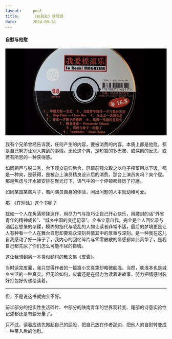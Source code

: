 ```yaml
---
layout:     post
title:      《在别处》读后感
date:       2024-09-24
---
```




#### 自慰与他慰

![我爱摇滚乐](/images/202407/aiyao.png)

我有个兄弟曾经告诉我，任何产生的内容，要被消费的内容，本质上都是他慰，都是自己努力让别人爽到的事情。无论这个爽，是短暂的多巴胺、或深刻的反思、或若有所思的一种获得感。

如同相声与脱口秀，台下观众前仰后合，屏幕前观众取之以电子榨菜用以下饭，都是一种爽，是获得，是被台上演员精良设计后的消费。那台上演员爽吗？爽个屁。那是焦虑与汗水被安排在聚光灯下，语气中的一个停顿都经历了打磨。

如同某国某些片子，若问演员自身的体验，问出问题的人本就幼稚可爱。

那，《在别处》这个书呢？

犹如一个人在角落矫揉造作，用尽力气与技巧让自己开心快乐，用腰封的话“外省青年的精神成长”、“城乡中国的变迁记录”。全书立意自我，完全是个人回忆录与酒后妄想录的杂糅，模糊的指代与凌乱的人物让读者非常不适，最后的梦境更是让人有种看一个人在舞台自慰却要观众深刻共情其中的厚重与深刻。是一种我在这儿自我感动了好一阵子了，我内心的回忆碎片与零零散散的情感都如此真挚了，是我自己都先尿了你们怎么可能不尿的自嗨。

这让我想到另一本类似题材的散文集《皮囊》。

当时读完皮囊，我只觉得作者的一篇篇小文真挚却略微肤浅。当然，肤浅本也是城乡生活的一种真实。但无论如何，皮囊还是在努力为读着讲故事，努力把情感封装好打包好传递给读着。

---

但，不是说这书就完全不好。

前半部分的纪实性生活碎片、中部分的陕南青年的世界观转变、尾部的诗意实验性记述都还是有些分量了。

只不过，读着应该先搬起自己的屁股，把自己放在作者那边，把他人的自慰转变成一种带入后的他慰。
